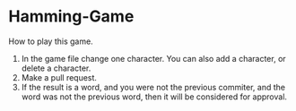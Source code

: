 # Hamming-Game
How to play this game.
1. In the game file change one character. You can also add a character, or delete a character.
1. Make a pull request.
1. If the result is a word, and you were not the previous commiter, and the word was not the previous word, then it will be considered for approval.
